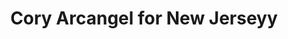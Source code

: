 ---
ee_id: '96'
site: '1'
type: '2'
long_id: 2010-057 Cory Arcangel for New Jerseyy
url: 2010-057-cory-arcangel-for-new-jerseyy
year: '2010'
medium: Website
commission:
add_credit:
dims:
pitch: "<p>​New Jerseyy website redesigned to look like the website of Pace Gallery</p>"
ps:
live_url: http://www.newjerseyy.ch/arcangel_for_newjerseyy/
related:
title: Cory Arcangel for New Jerseyy
youtube:
imgs: new-jerseyy-2010-057-screen-shot-3-database-ih.jpg
subheading:
year2: '2010'
download:
add_credits:
related_code:
! '':
layout: things-i-made
---